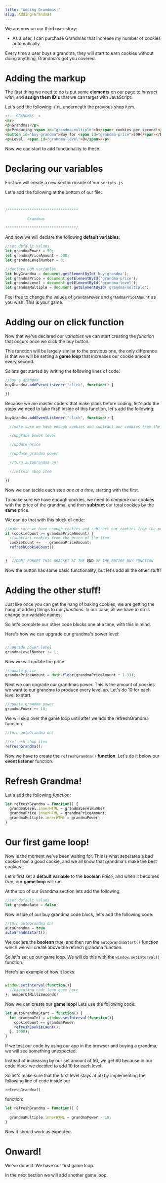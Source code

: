 ```yaml
---
title: "Adding Grandmas!"
slug: Adding-Grandmas
---
```


We are now on our third user story:

- As a user, I can purchase Grandmas that increase my number of cookies automatically.

Every time a user buys a grandma, they will start to earn cookies without doing anything. Grandma's got you covered.

# Adding the markup

The first thing we need to do is put some **elements** on our page to *interact with*, and **assign them ID's** that we can target with JavaScript.

Let's add the following ```HTML``` underneath the previous shop item.

```HTML
<!---GRANDMAS-->
<hr>
<p>Grandmas</p>
<p>Producing <span id="grandma-multiple">0</span> cookies per second!</p>
<button id="buy-grandma">Buy for <span id="grandma-price">500</span></button>
<p>Level: <span id="grandma-level">0</span></p>

```

Now we can start to add functionality to these.

# Declaring our variables
First we will create a new section inside of our ```scripts.js```

Let's add the following at the bottom of our file:

```js


/********************************

          Grandmas

********************************/

```

And now we will declare the following **default variables**:

```js
//set default values
let grandmaPower = 50;
let grandmaPriceAmount = 500;
let grandmaLevelNumber = 0;

//declare DOM variables
let buyGrandma = document.getElementById('buy-grandma');
let grandmaPrice = document.getElementById('grandma-price');
let grandmaLevel = document.getElementById('grandma-level');
let grandmaMultiple = document.getElementById('grandma-multiple');
```
Feel free to change the values of ```grandmaPower``` and ```grandmaPriceAmount``` as you wish. This is *your* game.

# Adding our on click function
Now that we've declared our *variables* we can start creating the *function* that occurs once we click the buy button.

This function will be largely similar to the previous one, the only difference is that we will be setting a **game loop** that increases our cookie amount every second.

So lets get started by writing the following lines of code:

```js
//buy a grandma
buyGrandma.addEventListener("click", function() {

})

```
Because we are master coders that make plans before coding, let's add the steps we need to take first! Inside of this function, let's add the following:

```js
buyGrandma.addEventListener("click", function() {

  //make sure we have enough cookies and subtract our cookies from the price

  //upgrade power level

  //update price

  //update grandma power

  //turn autoGrandma on!

  //refresh shop item

})
```

Now we can tackle each step *one at a time*, starting with the first.

To make sure we have enough cookies, we need to *compare* our cookies with the price of the grandma, and then **subtract** our total cookies by the **same** price.

We can do that with this block of code:

```js
//make sure we have enough cookies and subtract our cookies from the price
if (cookieCount >= grandmaPriceAmount) {
  //subtract cookies from the price of the item
  cookieCount +=  - grandmaPriceAmount;
  refreshCookieCount()

  ...
}  //DONT FORGET THIS BRACKET AT THE END OF THE ENTIRE BUY FUNCTION
```

Now the button has some basic functionality, but let's add all the other stuff!

# Adding the other stuff!
Just like once you can get the hang of baking cookies, we are getting the hang of adding things to our *functions*. In our case, all we have to do is change our variable names.

So let's complete our other code blocks one at a time, with this in mind.

Here's how we can upgrade our grandma's power level:

```js

//upgrade power level
grandmaLevelNumber += 1;

```

Now we will update the price:

```js
//update price
grandmaPriceAmount = Math.floor(grandmaPriceAmount * 1.33);

```

Next we can upgrade our grandmas power. This is the amount of cookies we want to our grandma to produce every level up. Let's do 10 for each level to start.

```js
//update grandma power
grandmaPower += 10;

```

We will skip over the game loop until after we add the refreshGrandma function.

```js
//turn autoGrandma on!

//refresh shop item
refreshGrandma();

```
Now we have to create the ```refreshGrandma()``` **function**. Let's do it below our **event listener** function.

# Refresh Grandma!

Let's add the following *function*:

```js
let refreshGrandma = function() {
  grandmaLevel.innerHTML = grandmaLevelNumber
  grandmaPrice.innerHTML = grandmaPriceAmount;
  grandmaMultiple.innerHTML = grandmaPower;
}

```

# Our first game loop!
Now is the moment we've been waiting for. This is what seperates a bad cookie from a good cookie, and we all know that grandma's make the best cookies.

Let's first set a **default variable** to the **boolean** *False*, and when it becomes *true*, our **game loop** will run.

At the top of our Grandma section lets add the following:

```js
//set default values
let grandmaAuto = false;
```

Now inside of our buy grandma code block, let's add the following code:

```js
//turn autoGrandma on!
autoGrandma = true
autoGrandmaStart();

```

We declare the **boolean** *true*, and then run the ```autoGrandmaStart()``` function which we will create above the refresh grandma function.

So let's set up our game loop. We will do this with the ```window.setInterval()``` function.

Here's an example of how it looks:

```js

window.setInterval(function(){
  //executing code loop goes here
}, numberOfMilliSeconds)

```

Now we can create our **game loop**! Lets use the following code:

```js
let autoGrandmaStart = function() {
  let grandmaInt = window.setInterval(function(){
    cookieCount += grandmaPower;
    refreshCookieCount();
  }, 1000);
}

```
If we test our code by using our app in the browser and buying a grandma, we will see something unexpected.

Instead of increasing by our set amount of 50, we get 60 because in our code block we decided to add 10 for each level.

So let's make sure that the first level stays at 50 by implementing the following line of code inside our 

```refreshGrandma()``` 

function:

```js
let refreshGrandma = function() {
  ...
  grandmaMultiple.innerHTML = grandmaPower - 10;
}

```

Now it should work as expected.

# Onward!

We've done it. We have our first game loop.

In the next section we will add another game loop.
